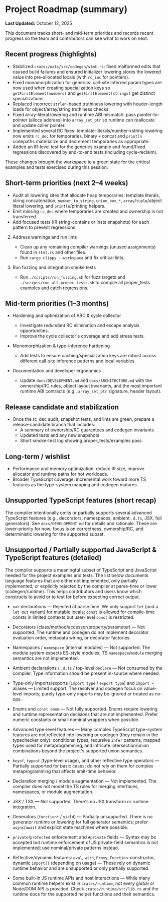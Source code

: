 # Project Roadmap (summary)

**Last Updated:** October 12, 2025

This document tracks short- and mid-term priorities and records recent progress
so the team and contributors can see what to work on next.

## Recent progress (highlights)

- Stabilized `crates/oats/src/codegen/stmt.rs`: fixed malformed edits that
  caused build failures and ensured initializer lowering stores the lowered
  value into pre-allocated locals (with `rc_inc` for pointers).
- Fixed monomorphization for generics: call-site inferred param types are now
  used when creating specialization keys so `getFirstElement(numbers)` and
  `getFirstElement(strings)` get distinct specializations.
- Replaced incorrect `strlen`-based truthiness lowering with header-length loads
  for object/array/string truthiness checks.
- Fixed array-literal lowering and runtime ABI mismatch: pass pointer-to-
  pointer (alloca address) into `array_set_ptr` so runtime can reallocate and
  update caller pointer.
- Implemented several RC fixes: template-literals/number->string lowering now
  emits `rc_dec` for temporaries, binary `+` concat and `println` codepaths
  materialize and decrement temporaries as appropriate.
- Added an IR-level test for the generics example and found/fixed regressions
  discovered by end-to-end tests (including cycle-reclaim).

These changes brought the workspace to a green state for the critical examples
and tests exercised during this session.

## Short-term priorities (next 2–4 weeks)

   - Audit all lowering sites that allocate heap temporaries: template literals,
     string concatenation, `number_to_string`, `union_box_*`,
     `array`/`tuple`/object literal lowering, and `println`/printing helpers.
   - Emit missing `rc_dec` where temporaries are created and ownership is not
     transferred.
   - Add focused tests (IR string-contains or insta snapshots) for each pattern
     to prevent regressions.


2. Address warnings and run lints
   - Clean up any remaining compiler warnings (unused assignments) found in
     `stmt.rs` and other files.
   - Run `cargo clippy --workspace` and fix critical lints.

3. Run fuzzing and integration smoke tests
   - Run `./scripts/run_fuzzing.sh` for fuzz targets and
     `./scripts/run_all_proper_tests.sh` to compile all proper_tests examples and
     catch regressions.

## Mid-term priorities (1–3 months)

- Hardening and optimization of ARC & cycle collector
  - Investigate redundant RC elimination and escape analysis opportunities.
  - Improve the cycle collector's coverage and add stress tests.

- Monomorphization & type-inference hardening
  - Add tests to ensure caching/specialization keys are robust across different
    call-site inference patterns and local variables.

- Documentation and developer ergonomics
  - Update `docs/DEVELOPMENT.md` and `docs/ARCHITECTURE.md` with the
    ownership/RC rules, object layout invariants, and the most important runtime
    ABI contracts (e.g., `array_set_ptr` signature, header layout).

## Release candidate and stabilization

- Once the rc_dec audit, snapshot tests, and lints are green, prepare a
  release-candidate branch that includes:
  - A summary of ownership/RC guarantees and codegen invariants
  - Updated tests and any new snapshots
  - Short smoke-test log showing proper_tests/examples pass

## Long-term / wishlist

- Performance and memory optimization: reduce IR size, improve allocator and
  runtime paths for hot workloads.
- Broader TypeScript coverage: incremental work toward more TS features as the
  type-system mapping and codegen matures.

## Unsupported TypeScript features (short recap)

The compiler intentionally omits or partially supports several advanced
TypeScript features (e.g., decorators, namespaces, ambient `.d.ts`, JSX, full
generators). See `docs/DEVELOPMENT.md` for details and rationale. These are
lower-priority for now; focus is on correctness, ownership/RC, and deterministic
lowering for the supported subset.

## Unsupported / Partially supported JavaScript & TypeScript features (detailed)

The compiler supports a meaningful subset of TypeScript and JavaScript needed
for the project examples and tests. The list below documents language features
that are either not implemented, only partially implemented, or explicitly
rejected by the compiler at parse-time or lower (codegen/runtime). This helps
contributors and users know which constructs to avoid or to test for before
expecting correct output.

- `var` declarations — Rejected at parse time. We only support `let` (and a
  `let mut` variant) for mutable locals; `const` is allowed for compile-time
  consts in limited contexts but user-level `const` is restricted.

- Decorators (class/method/accessor/property/parameter) — Not supported. The
  runtime and codegen do not implement decorator evaluation order, metadata
  wiring, or decorator factories.

- Namespaces / `namespace` (internal modules) — Not supported. The module system
  expects ES-style modules; TS `namespace`/`module` merging semantics are not
  implemented.

- Ambient declarations / `.d.ts` / top-level `declare` — Not consumed by the
  compiler. Type information should be present in-source where needed.

- Type-only imports/exports (`import type` / `export type`) and `import =`
  aliases — Limited support. The resolver and codegen focus on value-level
  imports; purely type-only imports may be ignored or treated as no-ops.

- Enums and `const enum` — Not fully supported. Enums require lowering and
  runtime representation decisions that are not implemented. Prefer numeric
  constants or small nominal wrappers when possible.

- Advanced type-level features — Many complex TypeScript type-system features
  are not reflected into lowering or codegen (they remain in the typechecker
  only): conditional types, recursive `infer` patterns, mapped types used for
  metaprogramming, and intricate intersection/union combinations beyond the
  project's supported union semantics.

- `keyof`, `typeof` (type-level usage), and other reflective type operators —
  Partially supported for basic cases; do not rely on them for complex
  metaprogramming that affects emit-time behavior.

- Declaration merging / module augmentation — Not implemented. The compiler does
  not model the TS rules for merging interfaces, namespaces, or module
  augmentation.

- JSX / TSX — Not supported. There's no JSX transform or runtime integration.

- Generators (`function*` / `yield`) — Partially unsupported. There is no
  generator runtime or lowering for full generator semantics; prefer
  `async`/`await` and explicit state machines where possible.

- `private`/`protected` enforcement and `#private` fields — Syntax may be
  accepted but runtime enforcement of JS private-field semantics is not
  implemented; use nominal/private patterns instead.

- Reflective/dynamic features: `eval`, `with`, `Proxy`, `Function`-constructor,
  dynamic `import()` (depending on usage) — These rely on dynamic runtime
  behavior and are unsupported or only partially supported.

- Some built-in JS runtime APIs and host interactions — While many common
  runtime helpers exist in `crates/runtime`, not every global or Node/DOM API is
  provided. Check `crates/runtime/src/lib.rs` and the runtime docs for the
  supported helper functions and their semantics.
